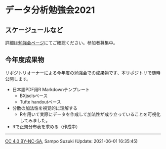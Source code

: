 データ分析勉強会2021
================

## スケージュールなど

詳細は[勉強会ページ](https://sites.google.com/view/kanto-metrics/2021%E5%B9%B4%E5%BA%A6)にてご確認ください。参加者募集中。

## 今年度成果物

リポジトリオーナーによる今年度の勉強会での成果物です、本リポジトリで随時公開します。

-   日本語PDF用R Markdownテンプレート
    -   BXjsclsベース
    -   Tufte handoutベース
-   分散の加法性を視覚的に理解する
    -   Rを用いて実際にデータを作成して加法性が成り立っていることを可視化してみました。
-   Rで正規分布表を求める（作成中）

------------------------------------------------------------------------

[CC 4.0
BY-NC-SA](https://creativecommons.org/licenses/by-nc-sa/4.0/deed.ja),
Sampo Suzuki (Update: 2021-06-01 16:35:45)
